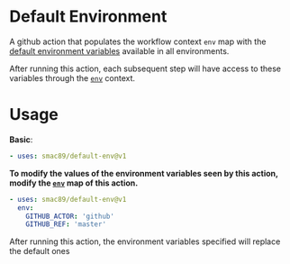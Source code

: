 # Default Environment
A github action that populates the workflow context `env` map with the [default environment variables](https://help.github.com/en/actions/automating-your-workflow-with-github-actions/using-environment-variables#default-environment-variables) available in all environments.

After running this action, each subsequent step will have access to these variables through the [`env`](https://help.github.com/en/actions/automating-your-workflow-with-github-actions/contexts-and-expression-syntax-for-github-actions#contexts) context.

# Usage

**Basic**:

```yaml
- uses: smac89/default-env@v1
```

**To modify the values of the environment variables seen by this action, modify the [`env`](https://help.github.com/en/actions/automating-your-workflow-with-github-actions/workflow-syntax-for-github-actions#jobsjob_idstepsenv) map of this action.**

```yaml
- uses: smac89/default-env@v1
  env:
    GITHUB_ACTOR: 'github'
    GITHUB_REF: 'master'
```
After running this action, the environment variables specified will replace the default ones
